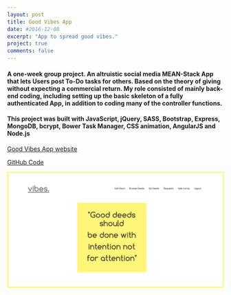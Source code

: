 ```yaml
---
layout: post
title: Good Vibes App
date: #2016-12-08
excerpt: "App to spread good vibes."
project: true
comments: false
---
```


<h4> A one-week group project. An altruistic social media MEAN-Stack App that lets Users post To-Do tasks for others. Based on the theory of giving without expecting a commercial return. My role consisted of mainly back-end coding, including setting up the basic skeleton of a fully authenticated App, in addition to coding many of the controller functions.</h4>

<h4>This project was built with JavaScript, jQuery, SASS, Bootstrap, Express, MongoDB, bcrypt, Bower Task Manager, CSS animation, AngularJS and Node.js </h4>

[Good Vibes App website](https://good-vibe-ratings.herokuapp.com/)


[GitHub Code](https://github.com/Nattie87/wdi-project-3)

![GoodVibes Homepage](/assets/img/vibes.png)
